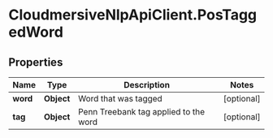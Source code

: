 # CloudmersiveNlpApiClient.PosTaggedWord

## Properties
Name | Type | Description | Notes
------------ | ------------- | ------------- | -------------
**word** | **Object** | Word that was tagged | [optional] 
**tag** | **Object** | Penn Treebank tag applied to the word | [optional] 


